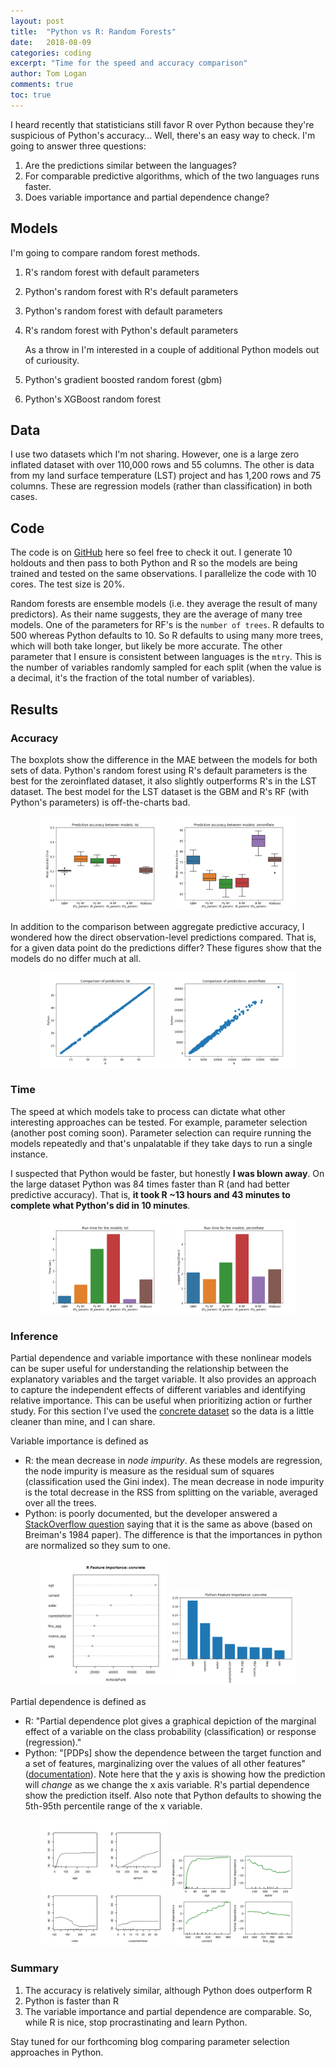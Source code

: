 ```yaml
---
layout: post
title:  "Python vs R: Random Forests"
date:   2018-08-09
categories: coding
excerpt: "Time for the speed and accuracy comparison"
author: Tom Logan
comments: true
toc: true
---
```


I heard recently that statisticians still favor R over Python because they're suspicious of Python's accuracy...
Well, there's an easy way to check.
I'm going to answer three questions:
1. Are the predictions similar between the languages?
2. For comparable predictive algorithms, which of the two languages runs faster.
3. Does variable importance and partial dependence change?

## Models
I'm going to compare random forest methods.
1. R's random forest with default parameters
2. Python's random forest with R's default parameters
3. Python's random forest with default parameters
4. R's random forest with Python's default parameters

    As a throw in I'm interested in a couple of additional Python models out of curiousity.
5. Python's gradient boosted random forest (gbm)
6. Python's XGBoost random forest

## Data
I use two datasets which I'm not sharing. However, one is a large zero inflated dataset with over 110,000 rows and 55 columns.
The other is data from my land surface temperature (LST) project and has 1,200 rows and 75 columns.
These are regression models (rather than classification) in both cases.

## Code
The code is on [GitHub](https://github.com/tommlogan/python_v_r-rf) here so feel free to check it out.
I generate 10 holdouts and then pass to both Python and R so the models are being trained and tested on the same observations.
I parallelize the code with 10 cores.
The test size is 20%.

Random forests are ensemble models (i.e. they average the result of many predictors). As their name suggests, they are the average of many tree models. One of the parameters for RF's is the `number of trees`. R defaults to 500 whereas Python defaults to 10. So R defaults to using many more trees, which will both take longer, but likely be more accurate.
The other parameter that I ensure is consistent between languages is the `mtry`.
This is the number of variables randomly sampled for each split (when the value is a decimal, it's the fraction of the total number of variables).

## Results
### Accuracy
The boxplots show the difference in the MAE between the models for both sets of data. Python's random forest using R's default parameters is the best for the zeroinflated dataset, it also slightly outperforms R's in the LST dataset.
The best model for the LST dataset is the GBM and R's RF (with Python's parameters) is off-the-charts bad.

<p align="center">
  <img src = '/assets/blog/2018-08-02-RvPython/mae_lst.png' width="40%">
  <img src = '/assets/blog/2018-08-02-RvPython/mae_zeroinflate.png' width="40%">
</p>

In addition to the comparison between aggregate predictive accuracy, I wondered how the direct observation-level predictions compared. That is, for a given data point do the predictions differ? These figures show that the models do no differ much at all.

<p align="center">
  <img src = '/assets/blog/2018-08-02-RvPython/compare_RF_lst.png' width="40%">
  <img src = '/assets/blog/2018-08-02-RvPython/compare_RF_zeroinflate.png' width="40%">
</p>

### Time
The speed at which models take to process can dictate what other interesting approaches can be tested. For example, parameter selection (another post coming soon). Parameter selection can require running the models repeatedly and that's unpalatable if they take days to run a single instance.

I suspected that Python would be faster, but honestly **I was blown away**. On the large dataset Python was 84 times faster than R (and had better predictive accuracy). That is, **it took R ~13 hours and 43 minutes to complete what Python's did in 10 minutes**.


<p align="center">
  <img src = '/assets/blog/2018-08-02-RvPython/time_lst.png' width="40%">
  <img src = '/assets/blog/2018-08-02-RvPython/time_zeroinflate.png' width="40%">
</p>

### Inference
Partial dependence and variable importance with these nonlinear models can be super useful for understanding the relationship between the explanatory variables and the target variable. It also provides an approach to capture the independent effects of different variables and identifying relative importance. This can be useful when prioritizing action or further study.
For this section I've used the [concrete dataset](http://archive.ics.uci.edu/ml/datasets/Concrete+Compressive+Strength) so the data is a little cleaner than mine, and I can share.

Variable importance is defined as
* R: the mean decrease in *node impurity*. As these models are regression, the node impurity is measure as the residual sum of squares (classification used the Gini index). The mean decrease in node impurity is the total decrease in the RSS from splitting on the variable, averaged over all the trees.
* Python: is poorly documented, but the developer answered a [StackOverflow question](https://stackoverflow.com/questions/15810339/how-are-feature-importances-in-randomforestclassifier-determined) saying that it is the same as above (based on Breiman's 1984 paper). The difference is that the importances in python are normalized so they sum to one.

<p align="center">
  <img src = '/assets/blog/2018-08-02-RvPython/varimp_R_concrete.jpg' width="40%">
  <img src = '/assets/blog/2018-08-02-RvPython/varimp_py_concrete.png' width="40%">
</p>


Partial dependence is defined as
* R: "Partial dependence plot gives a graphical depiction of the marginal effect of a variable on the class probability (classification) or response (regression)."
* Python: "[PDPs] show the dependence between the target function and a set of features, marginalizing over the values of all other features" ([documentation](http://scikit-learn.org/stable/auto_examples/ensemble/plot_partial_dependence.html)). Note here that the y axis is showing how the prediction will *change* as we change the x axis variable. R's partial dependence show the prediction itself. Also note that Python defaults to showing the 5th-95th percentile range of the x variable.

<p align="center">
  <img src = '/assets/blog/2018-08-02-RvPython/pdp_R_concrete.jpg' width="40%">
  <img src = '/assets/blog/2018-08-02-RvPython/pdp_py_concrete.png' width="40%">
</p>

### Summary
1. The accuracy is relatively similar, although Python does outperform R
2. Python is faster than R
3. The variable importance and partial dependence are comparable.
So, while R is nice, stop procrastinating and learn Python.

Stay tuned for our forthcoming blog comparing parameter selection approaches in Python.

